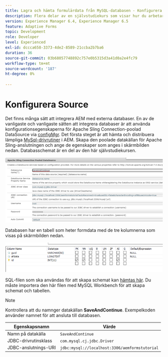 ```yaml
---
title: Lagra och hämta formulärdata från MySQL-databasen - Konfigurera data Source
description: Flera delar av en självstudiekurs som visar hur du arbetar med att lagra och hämta formulärdata
version: Experience Manager 6.4, Experience Manager 6.5
feature: Adaptive Forms
topic: Development
role: Developer
level: Experienced
exl-id: dccca658-3373-4de2-8589-21ccba2b7ba6
duration: 36
source-git-commit: 03b68057748892c757e0b5315d3a41d0a2e4fc79
workflow-type: tm+mt
source-wordcount: '187'
ht-degree: 0%

---
```


# Konfigurera Source

Det finns många sätt att integrera AEM med externa databaser. En av de vanligaste och vanligaste sätten att integrera databaser är att använda konfigurationsegenskaperna för Apache Sling Connection-poolad DataSource via [configMgr](http://localhost:4502/system/console/configMgr).
Det första steget är att hämta och distribuera lämpliga [MySql-drivrutiner](https://mvnrepository.com/artifact/mysql/mysql-connector-java) i AEM.
Skapa den poolade datakällan för Apache Sling-anslutningen och ange de egenskaper som anges i skärmbilden nedan. Databasschemat är en del av den här självstudiekursen.

![datakälla](assets/save-continue.PNG)

Databasen har en tabell som heter formdata med de tre kolumnerna som visas på skärmbilden nedan.

![databas](assets/data-base-tables.PNG)

SQL-filen som ska användas för att skapa schemat kan [hämtas här](assets/form-data-db.sql). Du måste importera den här filen med MySQL Workbench för att skapa schemat och tabellen.

>[!NOTE]
>Kontrollera att du namnger datakällan **SaveAndContinue**. Exempelkoden använder namnet för att ansluta till databasen.

| Egenskapsnamn | Värde |
| ------------------------|---------------------------------------|
| Namn på datakälla | `SaveAndContinue` |
| JDBC-drivrutinsklass | `com.mysql.cj.jdbc.Driver` |
| JDBC-anslutnings-URI | `jdbc:mysql://localhost:3306/aemformstutorial` |

